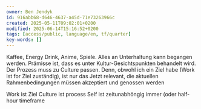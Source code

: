 ```yaml
---
owner: Ben Jendyk
id: 916abb68-d646-4637-a45d-71e73263966c
created: 2025-05-11T09:02:01+0200
modified: 2025-06-14T15:16:52+0200
tags: [access/public, language/en, tf/quarter]
key-words: []
---
```


Kaffee, Energy Drink, Anime, Spiele. Alles an Unterhaltung kann begangen werden. Prämisse ist, dass es unter Kultur-Gesichtspunkten behandelt wird. Der Prozess muss zu Culture passen. Denn, obwohl ich ein Ziel habe (Work ist for Ziel zuständig), ist nur das Jetzt relevant, die aktuellen Rahmenbedingungen müssen akzeptiert und genossen werden 

Work ist Ziel
Culture ist process
Self ist zeitunabhöngig immer (oder half-hour timeframe